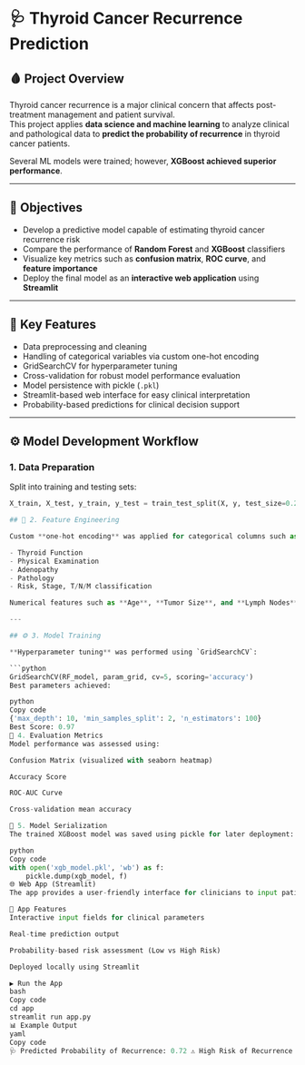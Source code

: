 # 🩺 Thyroid Cancer Recurrence Prediction

## 🩸 Project Overview

Thyroid cancer recurrence is a major clinical concern that affects post-treatment management and patient survival.  
This project applies **data science and machine learning** to analyze clinical and pathological data to **predict the probability of recurrence** in thyroid cancer patients.

Several ML models were trained; however, **XGBoost achieved superior performance**.

---

## 🎯 Objectives

- Develop a predictive model capable of estimating thyroid cancer recurrence risk  
- Compare the performance of **Random Forest** and **XGBoost** classifiers  
- Visualize key metrics such as **confusion matrix**, **ROC curve**, and **feature importance**  
- Deploy the final model as an **interactive web application** using **Streamlit**

---

## 🧩 Key Features

- Data preprocessing and cleaning  
- Handling of categorical variables via custom one-hot encoding  
- GridSearchCV for hyperparameter tuning  
- Cross-validation for robust model performance evaluation  
- Model persistence with pickle (`.pkl`)  
- Streamlit-based web interface for easy clinical interpretation  
- Probability-based predictions for clinical decision support  

---

## ⚙️ Model Development Workflow

### 1. Data Preparation

Split into training and testing sets:
```python
X_train, X_test, y_train, y_test = train_test_split(X, y, test_size=0.2, random_state=42)

## 🧩 2. Feature Engineering

Custom **one-hot encoding** was applied for categorical columns such as:

- Thyroid Function  
- Physical Examination  
- Adenopathy  
- Pathology  
- Risk, Stage, T/N/M classification  

Numerical features such as **Age**, **Tumor Size**, and **Lymph Nodes** were retained for model training.

---

## ⚙️ 3. Model Training

**Hyperparameter tuning** was performed using `GridSearchCV`:

```python
GridSearchCV(RF_model, param_grid, cv=5, scoring='accuracy')
Best parameters achieved:

python
Copy code
{'max_depth': 10, 'min_samples_split': 2, 'n_estimators': 100}
Best Score: 0.97
📏 4. Evaluation Metrics
Model performance was assessed using:

Confusion Matrix (visualized with seaborn heatmap)

Accuracy Score

ROC-AUC Curve

Cross-validation mean accuracy

💾 5. Model Serialization
The trained XGBoost model was saved using pickle for later deployment:

python
Copy code
with open('xgb_model.pkl', 'wb') as f:
    pickle.dump(xgb_model, f)
🌐 Web App (Streamlit)
The app provides a user-friendly interface for clinicians to input patient data and receive recurrence probability predictions.

🧠 App Features
Interactive input fields for clinical parameters

Real-time prediction output

Probability-based risk assessment (Low vs High Risk)

Deployed locally using Streamlit

▶️ Run the App
bash
Copy code
cd app
streamlit run app.py
📊 Example Output
yaml
Copy code
🩺 Predicted Probability of Recurrence: 0.72 ⚠️ High Risk of Recurrence
